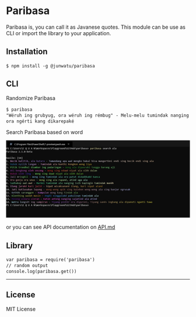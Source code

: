 # Paribasa

Paribasa is, you can call it as Javanese quotes. This module can be use as CLI or import the library to your application.

## Installation

```
$ npm install -g @junwatu/paribasa
```

## CLI

Randomize Paribasa

```
$ paribasa
"Wéruh ing grubyug, ora wéruh ing rémbug" - Melu-melu tumindak nanging ora ngérti kang dikarepaké

```

Search Paribasa based on word

![nggoleki-paribasa.jpg](nggoleki-paribasa.jpg)

or you can see API documentation on [API.md](API.md)

## Library

```
var paribasa = require('paribasa')
// random output
console.log(paribasa.get())
```

---

## License 

MIT License
